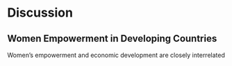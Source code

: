 # Discussion

## Women Empowerment in Developing Countries
Women’s empowerment and economic development are closely interrelated
